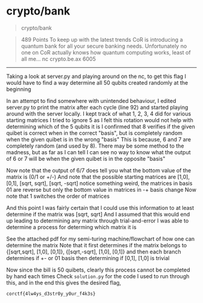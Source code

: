 # crypto/bank

>crypto/bank

>489 Points
>To keep up with the latest trends CoR is introducing a quantum bank for all your secure banking needs. Unfortunately no one on CoR actually knows how quantum computing works, least of all me...
>nc crypto.be.ax 6005

***

Taking a look at server.py and playing around on the nc, 
to get this flag I would have to find a way determine all 50 qubits created randomly at the beginning

In an attempt to find somewhere with unintended behaviour, I edited server.py to print the matrix after each cycle (line 92)
and started playing around with the server locally. I kept track of what 1, 2, 3, 4 did for various starting matrices
I tried to ignore 5 as I felt this rotation would not help with determining which of the 5 qubits it is
I confirmed that 8 verifies if the given quibet is correct when in the correct "basis", but is completely random when the given quibet is in the wrong "basis"
This is because, 6 and 7 are completely random (and used by 8). There may be some method to the madness,
but as far as I can tell I can see no way to know what the output of 6 or 7 will be when the given quibet is in the opposite "basis"

Now note that the output of 6/7 does tell you what the bottom value of the matrix is (0/1 or +/-)
And note that the possible starting matrices are \[1,0\], \[0,1\], \[sqrt, sqrt\], \[sqrt, -sqrt\]
notice something weird, the matrices in basis 01 are reverse but only the bottom value in matrices in -+ basis change
Now note that 1 switches the order of matrices

And this point I was fairly certain that I could use this information to at least determine if the matrix was \[sqrt, sqrt\]
And I assumed that this would end up leading to determining any matrix
through trial-and-error I was able to determine a process for determing which matrix it is

See the attached pdf for my semi-turing machine/flowchart of how one can determine the matrix
Note that it first determines if the matrix belongs to {\[sqrt,sqrt\], \[1,0\], \[0,1\]}, {\[sqrt,-sqrt\], \[1,0\], \[0,1\]}
and then each branch determines if +- or 01 basis
then determining if \[0,1\], \[1,0\] is trivial


Now since the bill is 50 quibets, clearly this process cannot be completed by hand each times
Check 
```solution.py```
for the code I used to run through this, 
and in the end this gives the desired flag,
```
corctf{4lw4ys_d3str0y_y0ur_f4k3s}
```
